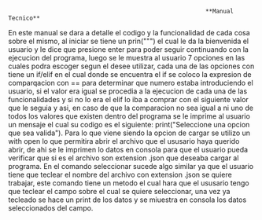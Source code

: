                                                             **Manual Tecnico**
 En este manual se dara a detalle el codigo y la funcionalidad de cada cosa sobre el mismo, al iniciar se tiene un prin(""") el cual le da la bienvenida el usuario y le dice que presione enter para poder seguir continuando con la ejecucion del programa, luego se le muestra al usuario 7 opciones en las cuales podra escoger segun el desee utilizar, cada una de las opciones con tiene un if/elif en el cual donde se encuentra el if se coloco la expresion de comparqacion con == para determinar que numero estaba introduciendo el usuario, si el valor era igual se procedia a la ejecucion de cada una de las funcionalidades y si no lo era el elif lo iba a comprar con el siguiente valor que le seguia y asi, en caso de que la comparacion no sea igual a ni uno de todos los valores que existen dentro del programa se le imprime al usuario un mensaje el cual su codigo es el siguiente: print("Seleccione una opcion que sea valida").
 Para lo que viene siendo la opcion de cargar se utilizo un with open lo que permitira abrir el archivo que el ususario haya querido abrir, de ahi se le imprimen lo datos en consola para que el usuario pueda verificar que si es el archivo son extension .json que deseaba cargar al programa.
  En el comando seleccionar sucede algo similar ya que el usuario tiene que teclear el nombre del archivo con extension .json se quiere trabajar, este comando tiene un metodo el cual hara que el ususario tengo que teclear el campo sobre el cual se quiere seleccionar, una vez ya tecleado se hace un print de los datos y se miuestra en consola los datos seleccionados del campo.
  